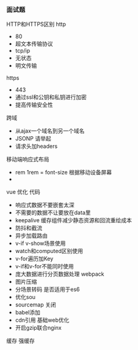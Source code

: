 <!--
 * @Author: “Gavin” “850680822@qq.com”
 * @Date: 2022-12-14 15:04:26
 * @LastEditors: “Gavin” “850680822@qq.com”
 * @LastEditTime: 2022-12-14 15:34:58
 * @FilePath: /workspace/threejs-init-react/面试题.md
 * @Description: 这是默认设置,请设置`customMade`, 打开koroFileHeader查看配置 进行设置: https://github.com/OBKoro1/koro1FileHeader/wiki/%E9%85%8D%E7%BD%AE
-->
### 面试题

HTTP和HTTPS区别
http
* 80
* 超文本传输协议
* tcp/ip
* 无状态
* 明文传输

https
* 443
* 通过ssl和公钥和私钥进行加密
* 提高传输安全性


跨域
* 从ajax一个域名到另一个域名
* JSONP 请举起
* 请求头加headers

移动端响应式布局
* rem 1rem = font-size 根据移动设备屏幕
* 

vue 优化
代码
* 响应式数据不要嵌套太深
* 不需要的数据不让要放在data里
* keepalive 缓存组件减少静态资源和回流重绘成本
* 防抖和截流
* 异步加载路由
* v-if v-show场景使用
* watch和computed区别使用
* v-for遍历加Key
* v-if和v-for不能同时使用
* 庞大数据进行分页数据处理
webpack
* 图片压缩
* 分场景转码 是否适用于es6
* 优化sou 
* sourcemap 关闭
* babel添加
* cdn引用
基础web优化
* 开启gzip联合nginx

缓存
强缓存
